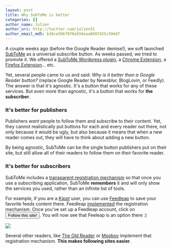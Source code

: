 ```yaml
---
layout: post
title: Why SubToMe is better
categories: []
author_name: Julien
author_uri: http://twitter.com/julien51
author_email_md5: b30ce50678f0e934eaa6697425c59dd7
---
```


A couple weeks ago (before the Google Reader demise!), we soft launched [SubToMe](https://www.subtome.com/) as a universal subscribe button. As weeks passed, we  tried to promote it. We offered a [SubToMe Wordpress plugin](http://wordpress.org/extend/plugins/subtome/), a [Chrome Extension](https://chrome.google.com/webstore/detail/subtome/cjkhnlmkkfheepafpgppmpdahbjgkjfc?hl=en), a [Firefox Extension](https://addons.mozilla.org/en-us/firefox/addon/subtome-subscribe-button/)... etc.

Yet, several people came to us and said: *Why is it better than a Google Reader button?* (replace Google Reader by Newsblur, BlogLovin, or Feedly). The answer is that it's agnostic. It's a button that works for any of these services. But even more than agnostic, it's a button that works for **the subscriber**.

### It's better for publishers

Publishers *want* people to follow them and subscribe to their content. Yet, they cannot realistically put buttons for each and every reader out there, not only because it would be ugly, but also because it means that when a new reader comes out, they will have to think about adding a new button. 

By being agnostic, SubToMe can be the single button publishers put on their site, but still allow all of their readers to follow them on *their* favorite reader.

### It's better for subscribers

SubToMe includes a [transparent registration mechanism](https://www.subtome.com/developers.html) so that once you use a subscribing application, SubToMe **remembers** it and will only show the services you used, rather than an infinite list of tools.

For example, if you are a [Kippt](https://kippt.com/) user, you can use [Feedleap](https://feedleap.herokuapp.com) to save your favorite feeds content there. Feedleap [implemented](https://github.com/jpadilla/feedleap/commit/8b57d5096a9834e9821c9a111f9306aeb0245973) the registration mechanism. Once you've set up a Feedleap account, click on  <input type="button" onclick="(function(){var z=document.createElement('script');z.src='https://www.subtome.com/load.js';document.body.appendChild(z);})()" value="Follow this site!" />. You will now see that Feeleap is an option there :)

<p>
<img src="http://f.cl.ly/items/3T3r2N323P3o471F2T32/Screen%20Shot%202013-04-02%20at%206.19.04%20PM.png" /> </p>


Several other readers, like [The Old Reader](http://theoldreader.com/) or [Msgboy](http://msgboy.com/) implement that registration mechanism. **This makes following sites easier**.







